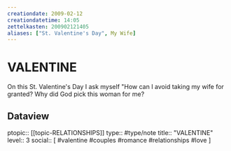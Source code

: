```yaml
---
creationdate: 2009-02-12
creationdatetime: 14:05
zettelkasten: 200902121405
aliases: ["St. Valentine's Day", My Wife]
---
```

# VALENTINE
On this St. Valentine's Day I ask myself "How can I avoid taking my wife for granted? Why did God pick this woman for me?

## Dataview
ptopic:: [[topic-RELATIONSHIPS]]
type:: #type/note
title:: "VALENTINE"
level:: 3
social:: [ #valentine #couples #romance #relationships #love ]